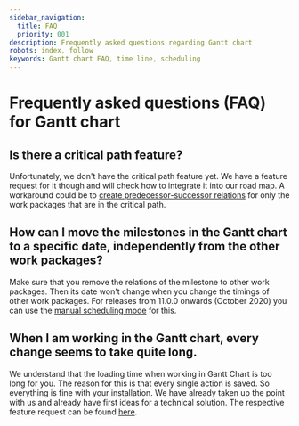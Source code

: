 ```yaml
---
sidebar_navigation:
  title: FAQ
  priority: 001
description: Frequently asked questions regarding Gantt chart
robots: index, follow
keywords: Gantt chart FAQ, time line, scheduling
---
```


# Frequently asked questions (FAQ) for Gantt chart

## Is there a critical path feature?

Unfortunately, we don't have the critical path feature yet. We have a feature request for it though and will check how to integrate it into our road map. A workaround could be to [create predecessor-successor relations](../../work-packages/work-package-relations-hierarchies/#work-package-relations) for only the work packages that are in the critical path. 

## How can I move the milestones in the Gantt chart to a specific date, independently from the other work packages?

Make sure that you remove the relations of the milestone to other work packages. Then its date won't change when you change the timings of other work packages. For releases from 11.0.0 onwards (October 2020) you can use the [manual scheduling mode](../scheduling) for this.



## When I am working in the Gantt chart, every change seems to take quite long. 

We understand that the loading time when working in Gantt Chart is too long for you. The reason for this is that every single action is saved. So everything is fine with your installation. We have already taken up the point with us and already have first ideas for a technical solution. The respective feature request can be found [here](https://community.openproject.com/projects/openproject/work_packages/34176/activity). 